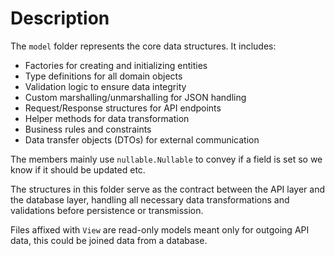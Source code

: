 # Description
The `model` folder represents the core data structures. It includes:

- Factories for creating and initializing entities
- Type definitions for all domain objects
- Validation logic to ensure data integrity
- Custom marshalling/unmarshalling for JSON handling
- Request/Response structures for API endpoints
- Helper methods for data transformation
- Business rules and constraints
- Data transfer objects (DTOs) for external communication

The members mainly use `nullable.Nullable` to convey if a field is set so we know
if it should be updated etc.

The structures in this folder serve as the contract between the API layer and the database layer, handling all necessary data transformations and validations before persistence or transmission.

Files affixed with `View` are read-only models meant only for outgoing API data,
this could be joined data from a database.

